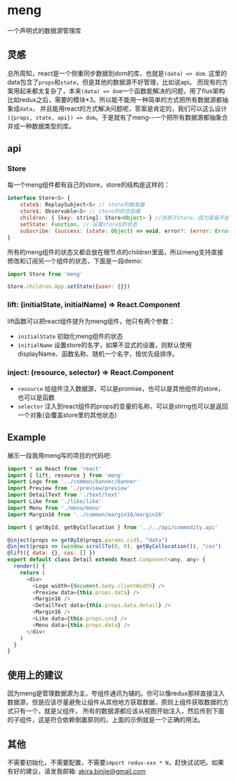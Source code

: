 # meng

一个声明式的数据源管理库

## 灵感

总所周知，react是一个侧重同步数据到dom的库，也就是`(data) => dom`. 这里的data包含了`props`和`state`，但是其他的数据源不好管理，比如说api。
而现有的方案用起来都太复杂了，本来`(data) => dom`一个函数能解决的问题，用了flux架构比如redux之后，需要的模块*3。所以能不能用一种简单的方式把所有数据源都抽象成`data`，
并且能用react的方式解决问题呢，答案是肯定的，我们可以这么设计`({props, state, api}) => dom`。于是就有了meng--一个把所有数据源都抽象合并成一种数据类型的库。

## api

### Store

每一个meng组件都有自己的store，store的结构是这样的：

```js
interface Store<S> {
    state$: ReplaySubject<S> // store的触发器
    store$: Observable<S> // store的状态容器
    children: { [key: string]: Store<Object> } //存放子store，因为是扁平结构，所以只有根store的children才有子节点
    setState: Function, // 设置store$的状态
    subscribe: (success: (state: Object) => void, error?: (error: Error) => void, complete?: () => void) => Subscription // 订阅store$
}
```

所有的meng组件的状态又都会放在根节点的children里面，所以meng支持直接修改和订阅另一个组件的状态，下面是一段demo:

```js
import Store from 'meng'

Store.children.App.setState({user: {}})
```

### lift: (initialState, initialName) => React.Component

lift函数可以把react组件提升为meng组件，他只有两个参数：

+ `initialState` 初始化meng组件的状态
+ `initialName` 设置store的名字，如果不显式的设置，则默认使用displayName、函数名称、随机一个名字，按优先级排序。

### inject: (resource, selector) => React.Component

+ `resource` 给组件注入数据源，可以是promise，也可以是其他组件的store，也可以是函数
+ `selector` 注入到react组件的props的变量的名称，可以是stirng也可以是返回一个对象(会覆盖store里的其他状态)

## Example

展示一段我用meng写的项目的代码吧:

```js
import * as React from 'react'
import { lift, resource } from 'meng'
import Logo from '../common/banner/banner'
import Preview from './preview/preview'
import DetailText from './text/text'
import Like from './like/like'
import Menu from './menu/menu'
import Margin16 from '../common/margin16/margin16'

import { getById, getByCollocation } from '../../api/commodity.api'

@inject(props => getById(props.params.cid), "data")
@inject(props => (window.scrollTo(0, 0), getByCollocation()), "cos")
@lift({ data: {}, cos: [] })
export default class Detail extends React.Component<any, any> {
  render() {
    return (
      <div>
        <Logo width={document.body.clientWidth} />
        <Preview data={this.props.data} />
        <Margin16 />
        <DetailText data={this.props.data.detail} />
        <Margin16 />
        <Like data={this.props.cos} />
        <Menu data={this.props.data} />
      </div>
    )
  }
}
```

## 使用上的建议

因为meng是管理数据源为主，夸组件通讯为辅的。你可以像redux那样直接注入数据源，但是应该尽量避免让组件从其他地方获取数据，原则上组件获取数据的方式只有一个，就是父组件，
所有的数据源都应该从视图开始注入，然后传到下面的子组件，这是符合依赖倒置原则的。上面的示例就是一个正确的用法。

## 其他

不需要初始化，不需要配置，不需要`import redux-xxx * N`，赶快试试吧。如果有好的建议，请发我邮箱: akira.binjie@gmail.com
